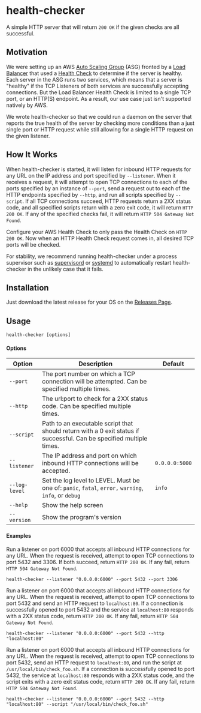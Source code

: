 # health-checker

A simple HTTP server that will return `200 OK` if the given checks are all successful.

## Motivation

We were setting up an AWS [Auto Scaling Group](http://docs.aws.amazon.com/autoscaling/latest/userguide/AutoScalingGroup.html)
(ASG) fronted by a [Load Balancer](https://aws.amazon.com/documentation/elastic-load-balancing/) that used a 
[Health Check](http://docs.aws.amazon.com/elasticloadbalancing/latest/network/target-group-health-checks.html#) to
determine if the server is healthy. Each server in the ASG runs two services, which means that a server is "healthy" if
the TCP Listeners of both services are successfully accepting connections. But the Load Balancer Health Check is limited to 
a single TCP port, or an HTTP(S) endpoint. As a result, our use case just isn't supported natively by AWS.

We wrote health-checker so that we could run a daemon on the server that reports the true health of the server by
checking more conditions than a just single port or HTTP request while still allowing for a single HTTP request on the given listener.

## How It Works

When health-checker is started, it will listen for inbound HTTP requests for any URL on the IP address and port specified
by `--listener`. When it receives a request, it will attempt to open TCP connections to each of the ports specified by
an instance of `--port`, send a request out to each of the HTTP endpoints specified by `--http`, and run all scripts
specified by `--script`. If all TCP connections succeed, HTTP requests return a 2XX status code, and all specified scripts return
with a zero exit code, it will return `HTTP 200 OK`. If any of the specified checks fail, it will return `HTTP 504 Gateway Not Found`.

Configure your AWS Health Check to only pass the Health Check on `HTTP 200 OK`. Now when an HTTP Health Check request
comes in, all desired TCP ports will be checked.

For stability, we recommend running health-checker under a process supervisor such as [supervisord](http://supervisord.org/)
or [systemd](https://www.freedesktop.org/wiki/Software/systemd/) to automatically restart health-checker in the unlikely
case that it fails.

## Installation

Just download the latest release for your OS on the [Releases Page](https://github.com/gruntwork-io/health-checker/releases).

## Usage

```
health-checker [options]
```

#### Options

| Option | Description | Default 
| ------ | ----------- | -------
| `--port` | The port number on which a TCP connection will be attempted. Can be specified multiple times. | |
| `--http` | The url:port to check for a 2XX status code. Can be specified multiple times. | |
| `--script` | Path to an executable script that should return with a 0 exit status if successful. Can be specified multiple times. | |
| `--listener` |  The IP address and port on which inbound HTTP connections will be accepted. | `0.0.0.0:5000`
| `--log-level` | Set the log level to LEVEL. Must be one of: `panic`, `fatal`, `error,` `warning`, `info`, or `debug` | `info` 
| `--help` | Show the help screen | | 
| `--version` | Show the program's version | | 

#### Examples

Run a listener on port 6000 that accepts all inbound HTTP connections for any URL. When the request is received,
attempt to open TCP connections to port 5432 and 3306. If both succeed, return `HTTP 200 OK`. If any fail, return `HTTP
504 Gateway Not Found`.

```
health-checker --listener "0.0.0.0:6000" --port 5432 --port 3306
```

Run a listener on port 6000 that accepts all inbound HTTP connections for any URL. When the request is received,
attempt to open TCP connections to port 5432 and send an HTTP request to `localhost:80`. If a connection is successfully opened
to port 5432 and the service at `localhost:80` responds with a 2XX status code, return `HTTP 200 OK`. If any fail, return `HTTP
504 Gateway Not Found`.

```
health-checker --listener "0.0.0.0:6000" --port 5432 --http "localhost:80"
```

Run a listener on port 6000 that accepts all inbound HTTP connections for any URL. When the request is received,
attempt to open TCP connections to port 5432, send an HTTP request to `localhost:80`, and run the script at `/usr/local/bin/check_foo.sh`.
If a connection is successfully opened to port 5432, the service at `localhost:80` responds with a 2XX status code, and the script
exits with a zero exit status code, return `HTTP 200 OK`. If any fail, return `HTTP 504 Gateway Not Found`.

```
health-checker --listener "0.0.0.0:6000" --port 5432 --http "localhost:80" --script "/usr/local/bin/check_foo.sh"
```

